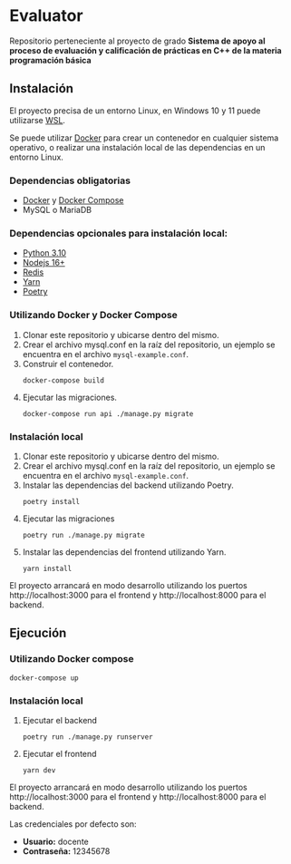 # Evaluator

Repositorio perteneciente al proyecto de grado
**Sistema de apoyo al proceso de evaluación y calificación de prácticas en C++ de la materia programación básica**

## Instalación

El proyecto precisa de un entorno Linux, en Windows 10 y 11 puede utilizarse [WSL](https://docs.microsoft.com/es-es/windows/wsl/install).

Se puede utilizar [Docker](https://docs.docker.com/get-docker/) para crear un contenedor en cualquier sistema operativo, o realizar una instalación local de las dependencias en un entorno Linux.

### Dependencias obligatorias

- [Docker](https://docs.docker.com/get-docker/) y [Docker Compose](https://docs.docker.com/compose/install/compose-desktop/)
- MySQL o MariaDB

### Dependencias opcionales para instalación local:

- [Python 3.10](https://www.python.org/downloads/)
- [Nodejs 16+](https://nodejs.org/es/)
- [Redis](https://redis.io/download/)
- [Yarn](https://classic.yarnpkg.com/lang/en/docs/install/)
- [Poetry](https://python-poetry.org/docs/#installation)

### Utilizando Docker y Docker Compose

1. Clonar este repositorio y ubicarse dentro del mismo.
2. Crear el archivo mysql.conf en la raíz del repositorio, un ejemplo se encuentra en el archivo `mysql-example.conf`.
3. Construir el contenedor.
   ```
   docker-compose build
   ```
4. Ejecutar las migraciones.
   ```
   docker-compose run api ./manage.py migrate
   ```

### Instalación local

1. Clonar este repositorio y ubicarse dentro del mismo.
2. Crear el archivo mysql.conf en la raíz del repositorio, un ejemplo se encuentra en el archivo `mysql-example.conf`.
3. Instalar las dependencias del backend utilizando Poetry.
   ```
   poetry install
   ```
4. Ejecutar las migraciones
   ```
   poetry run ./manage.py migrate
   ```
5. Instalar las dependencias del frontend utilizando Yarn.
   ```
   yarn install
   ```

El proyecto arrancará en modo desarrollo utilizando los puertos http://localhost:3000 para el frontend y http://localhost:8000 para el backend.

## Ejecución

### Utilizando Docker compose

```
docker-compose up
```

### Instalación local

1. Ejecutar el backend
   ```
   poetry run ./manage.py runserver
   ```
2. Ejecutar el frontend
   ```
   yarn dev
   ```

El proyecto arrancará en modo desarrollo utilizando los puertos http://localhost:3000 para el frontend y http://localhost:8000 para el backend.

Las credenciales por defecto son:

- **Usuario:** docente
- **Contraseña:** 12345678
